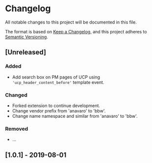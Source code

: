 # Changelog

All notable changes to this project will be documented in this file.

The format is based on [Keep a Changelog](https://keepachangelog.com/en/1.1.0/),
and this project adheres to [Semantic Versioning](https://semver.org/spec/v2.0.0.html).

## [Unreleased]

### Added

- Add search box on PM pages of UCP using `'ucp_header_content_before'` template event.

### Changed

- Forked extension to continue development.
- Change vendor prefix from 'anavaro' to 'bbw'.
- Change name namespace and similar from 'anavaro' to 'bbw'.

### Removed

- ...

## [1.0.1] - 2019-08-01
